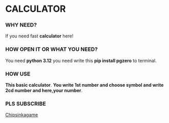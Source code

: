 # CALCULATOR
### WHY NEED?
If you need fast **calculator** here!
### HOW OPEN IT OR WHAT YOU NEED?
You need **python 3.12** you need write this **pip install pgzero** to terminal.
### HOW USE
__This basic calculator__. **You write 1st number and choose symbol and write 2cd number and here,your number**.
### PLS SUBSCRIBE
[Chipsinkagame](https://www.youtube.com/channel/UC8WEUnlETWORTIWI4jb339A)